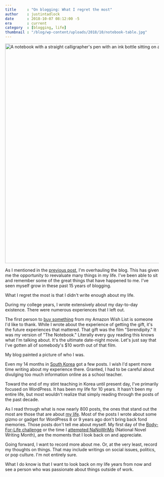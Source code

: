 ```yaml
---
title     : "On blogging: What I regret the most"
author    : justintadlock
date      : 2018-10-07 08:12:00 -5
era       : current
category  : [blogging, life]
thumbnail : "/blog/wp-content/uploads/2018/10/notebook-table.jpg"
---
```


<img src="http://justintadlock.com/blog/wp-content/uploads/2018/10/notebook-table.jpg" alt="A notebook with a straight calligrapher&#039;s pen with an ink bottle sitting on a table. There is a brown satchel, an old windup clock, and a cup holding pencils." width="1280" height="720" class="aligncenter size-full wp-image-7441" />

As I mentioned in the [previous post](http://justintadlock.com/archives/2018/10/04/the-college-era-then-and-now "The college era: Then and now"), I'm overhauling the blog.  This has given me the opportunity to reevaluate many things in my life.  I've been able to sit and remember some of the great things that have happened to me.  I've seen myself grow in these past 15 years of blogging.

What I regret the most is that I didn't write enough about my life.

During my college years, I wrote extensively about my day-to-day existence.  There were numerous experiences that I left out.

The first person to [buy something](http://justintadlock.com/archives/2005/12/15/someone-bought-something-from-my-wish-list) from my Amazon Wish List is someone I'd like to thank.  While I wrote about the experience of getting the gift, it's the future experiences that mattered.  That gift was the film "Serendipity."  It was my version of "The Notebook."  Literally every guy reading this knows what I'm talking about.  It's the ultimate date-night movie.  Let's just say that I've gotten all of somebody's $10 worth out of that film.

My blog painted a picture of who I was.

Even my 14 months in [South Korea](http://justintadlock.com/tags/south-korea) got a few posts.  I wish I'd spent more time writing about my experience there.  Granted, I had to be careful about divulging too much information online as a school teacher.

Toward the end of my stint teaching in Korea until present day, I've primarily focused on WordPress.  It has been my life for 10 years.  It hasn't been my entire life, but most wouldn't realize that simply reading through the posts of the past decade.

As I read through what is now nearly 800 posts, the ones that stand out the most are those that are about [my life](https://justintadlock.com/topics/life).  Most of the posts I wrote about some gizmo or gadget for WordPress 8 or 9 years ago don't bring back fond memories.  Those posts don't tell me about myself.  My first day of the [Body-For-Life challenge](http://justintadlock.com/archives/2005/07/11/day-1-body-for-life) or the time I [attempted NaNoWriMo](http://justintadlock.com/archives/2005/10/30/1666666666666666667-words-a-day) (National Novel Writing Month), are the moments that I look back on and appreciate.

Going forward, I want to record more about me.  Or, at the very least, record my thoughts on things.  That may include writings on social issues, politics, or pop culture.  I'm not entirely sure.

What I do know is that I want to look back on my life years from now and see a person who was passionate about things outside of work.
